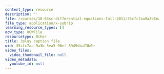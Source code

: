 ```yaml
---
content_type: resource
description: ''
file: /courses/18-03sc-differential-equations-fall-2011/35cfc7aa9a3b5ea590ef8949dba73b0e_IGk-7EKR35A.vtt
file_type: application/x-subrip
learning_resource_types: []
ocw_type: OCWFile
resourcetype: Other
title: 3play caption file
uid: 35cfc7aa-9a3b-5ea5-90ef-8949dba73b0e
video_files:
  video_thumbnail_file: null
video_metadata:
  youtube_id: null
---
```

